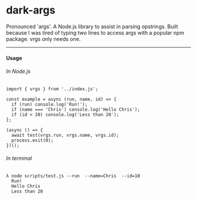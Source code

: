 # dark-args
Pronounced 'args'. A Node.js library to assist in parsing opstrings. Built because I was tired of typing two lines to access args with a popular npm package. vrgs only needs one.

---
#### Usage
###### In Node.js
```
import { vrgs } from '../index.js';

const example = async (run, name, id) => {
  if (run) console.log('Run!');
  if (name === 'Chris') console.log('Hello Chris');
  if (id < 20) console.log('Less than 20');
};

(async () => {
  await test(vrgs.run, vrgs.name, vrgs.id);
  process.exit(0);
})();
```

###### In terminal
```
λ node scripts/test.js --run  --name=Chris  --id=10
  Run!
  Hello Chris
  Less than 20

```
